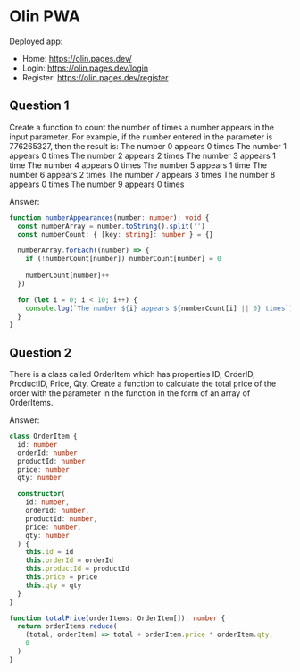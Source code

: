 # Olin PWA 
Deployed app: 
- Home: https://olin.pages.dev/
- Login: https://olin.pages.dev/login
- Register: https://olin.pages.dev/register

## Question 1

Create a function to count the number of times a number appears in the input
parameter. For example, if the number entered in the parameter is 776265327, then
the result is:
The number 0 appears 0 times
The number 1 appears 0 times
The number 2 appears 2 times
The number 3 appears 1 time
The number 4 appears 0 times
The number 5 appears 1 time
The number 6 appears 2 times
The number 7 appears 3 times
The number 8 appears 0 times
The number 9 appears 0 times

Answer:

```ts
function numberAppearances(number: number): void {
  const numberArray = number.toString().split('')
  const numberCount: { [key: string]: number } = {}

  numberArray.forEach((number) => {
    if (!numberCount[number]) numberCount[number] = 0
    
    numberCount[number]++
  })

  for (let i = 0; i < 10; i++) {
    console.log(`The number ${i} appears ${numberCount[i] || 0} times`)
  }
}
```

## Question 2

There is a class called OrderItem which has properties ID, OrderID, ProductID, Price,
Qty. Create a function to calculate the total price of the order with the parameter in
the function in the form of an array of OrderItems.

Answer:

```ts
class OrderItem {
  id: number
  orderId: number
  productId: number
  price: number
  qty: number

  constructor(
    id: number,
    orderId: number,
    productId: number,
    price: number,
    qty: number
  ) {
    this.id = id
    this.orderId = orderId
    this.productId = productId
    this.price = price
    this.qty = qty
  }
}

function totalPrice(orderItems: OrderItem[]): number {
  return orderItems.reduce(
    (total, orderItem) => total + orderItem.price * orderItem.qty,
    0
  )
}
```
